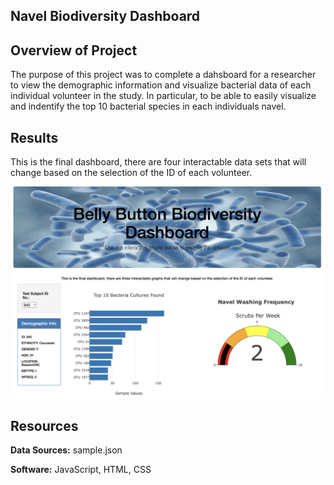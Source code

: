 ## Navel Biodiversity Dashboard

## **Overview of Project**

The purpose of this project was to complete a dahsboard for a researcher to view the demographic information and visualize bacterial data of each individual volunteer in the study. In particular, to be able to easily visualize and indentify the top 10 bacterial species in each individuals navel.

## Results

This is the final dashboard, there are four interactable data sets that will change based on the selection of the ID of each volunteer. 

![Homepage](Resources/Homepage.png)


## Resources

**Data Sources:** sample.json

**Software:** JavaScript, HTML, CSS
